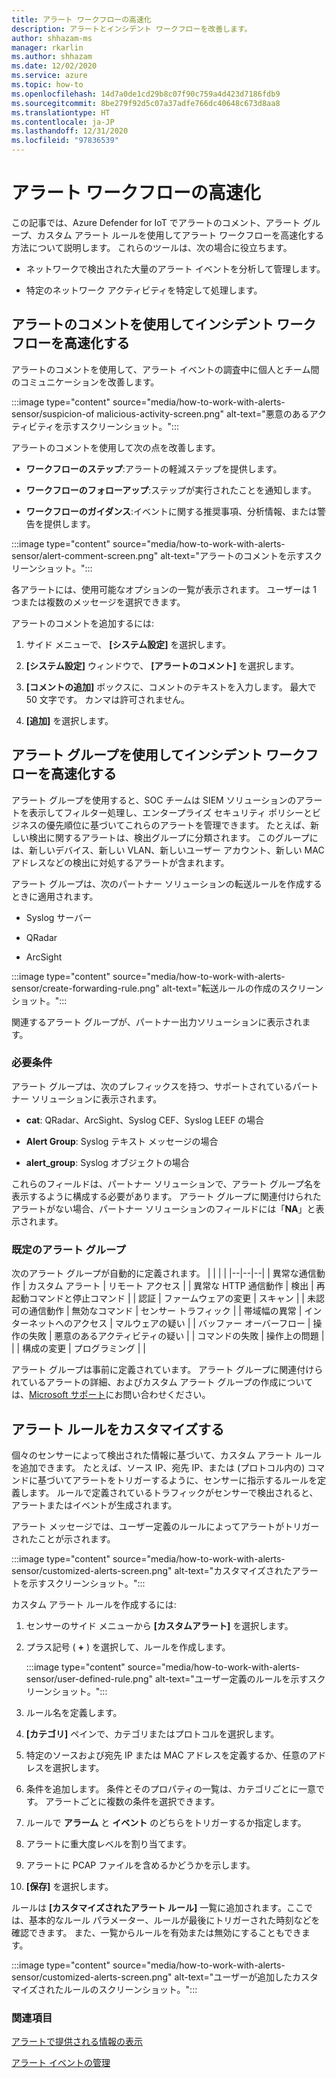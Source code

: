 ```yaml
---
title: アラート ワークフローの高速化
description: アラートとインシデント ワークフローを改善します。
author: shhazam-ms
manager: rkarlin
ms.author: shhazam
ms.date: 12/02/2020
ms.service: azure
ms.topic: how-to
ms.openlocfilehash: 14d7a0de1cd29b8c07f90c759a4d423d7186fdb9
ms.sourcegitcommit: 8be279f92d5c07a37adfe766dc40648c673d8aa8
ms.translationtype: HT
ms.contentlocale: ja-JP
ms.lasthandoff: 12/31/2020
ms.locfileid: "97836539"
---
```

# <a name="accelerate-alert-workflows"></a>アラート ワークフローの高速化

この記事では、Azure Defender for IoT でアラートのコメント、アラート グループ、カスタム アラート ルールを使用してアラート ワークフローを高速化する方法について説明します。  これらのツールは、次の場合に役立ちます。

- ネットワークで検出された大量のアラート イベントを分析して管理します。

- 特定のネットワーク アクティビティを特定して処理します。

## <a name="accelerate-incident-workflows-by-using-alert-comments"></a>アラートのコメントを使用してインシデント ワークフローを高速化する

アラートのコメントを使用して、アラート イベントの調査中に個人とチーム間のコミュニケーションを改善します。

:::image type="content" source="media/how-to-work-with-alerts-sensor/suspicion-of malicious-activity-screen.png" alt-text="悪意のあるアクティビティを示すスクリーンショット。":::

アラートのコメントを使用して次の点を改善します。

- **ワークフローのステップ**:アラートの軽減ステップを提供します。

- **ワークフローのフォローアップ**:ステップが実行されたことを通知します。

- **ワークフローのガイダンス**:イベントに関する推奨事項、分析情報、または警告を提供します。

:::image type="content" source="media/how-to-work-with-alerts-sensor/alert-comment-screen.png" alt-text="アラートのコメントを示すスクリーンショット。":::

各アラートには、使用可能なオプションの一覧が表示されます。 ユーザーは 1 つまたは複数のメッセージを選択できます。

アラートのコメントを追加するには:

1. サイド メニューで、 **[システム設定]** を選択します。

2. **[システム設定]** ウィンドウで、 **[アラートのコメント]** を選択します。

3. **[コメントの追加]** ボックスに、コメントのテキストを入力します。 最大で 50 文字です。 カンマは許可されません。

4. **[追加]** を選択します。

## <a name="accelerate-incident-workflows-by-using-alert-groups"></a>アラート グループを使用してインシデント ワークフローを高速化する

アラート グループを使用すると、SOC チームは SIEM ソリューションのアラートを表示してフィルター処理し、エンタープライズ セキュリティ ポリシーとビジネスの優先順位に基づいてこれらのアラートを管理できます。 たとえば、新しい検出に関するアラートは、検出グループに分類されます。 このグループには、新しいデバイス、新しい VLAN、新しいユーザー アカウント、新しい MAC アドレスなどの検出に対処するアラートが含まれます。

アラート グループは、次のパートナー ソリューションの転送ルールを作成するときに適用されます。

  - Syslog サーバー

  - QRadar

  - ArcSight

:::image type="content" source="media/how-to-work-with-alerts-sensor/create-forwarding-rule.png" alt-text="転送ルールの作成のスクリーンショット。":::

関連するアラート グループが、パートナー出力ソリューションに表示されます。 

### <a name="requirements"></a>必要条件

アラート グループは、次のプレフィックスを持つ、サポートされているパートナー ソリューションに表示されます。

  - **cat**: QRadar、ArcSight、Syslog CEF、Syslog LEEF の場合

  - **Alert Group**: Syslog テキスト メッセージの場合

  - **alert_group**: Syslog オブジェクトの場合

これらのフィールドは、パートナー ソリューションで、アラート グループ名を表示するように構成する必要があります。 アラート グループに関連付けられたアラートがない場合、パートナー ソリューションのフィールドには「**NA**」と表示されます。

### <a name="default-alert-groups"></a>既定のアラート グループ

次のアラート グループが自動的に定義されます。
|  |  |  |
|--|--|--|
| 異常な通信動作 | カスタム アラート | リモート アクセス |
| 異常な HTTP 通信動作 | 検出 | 再起動コマンドと停止コマンド |
| 認証 | ファームウェアの変更 | スキャン |
| 未認可の通信動作 | 無効なコマンド | センサー トラフィック |
| 帯域幅の異常 | インターネットへのアクセス | マルウェアの疑い |
| バッファー オーバーフロー | 操作の失敗 | 悪意のあるアクティビティの疑い |
| コマンドの失敗 | 操作上の問題 |  |
| 構成の変更 | プログラミング |  |

アラート グループは事前に定義されています。 アラート グループに関連付けられているアラートの詳細、およびカスタム アラート グループの作成については、[Microsoft サポート](https://support.microsoft.com/supportforbusiness/productselection?sapId=82c88f35-1b8e-f274-ec11-c6efdd6dd099)にお問い合わせください。

## <a name="customize-alert-rules"></a>アラート ルールをカスタマイズする

個々のセンサーによって検出された情報に基づいて、カスタム アラート ルールを追加できます。 たとえば、ソース IP、宛先 IP、または (プロトコル内の) コマンドに基づいてアラートをトリガーするように、センサーに指示するルールを定義します。 ルールで定義されているトラフィックがセンサーで検出されると、アラートまたはイベントが生成されます。

アラート メッセージでは、ユーザー定義のルールによってアラートがトリガーされたことが示されます。

:::image type="content" source="media/how-to-work-with-alerts-sensor/customized-alerts-screen.png" alt-text="カスタマイズされたアラートを示すスクリーンショット。":::

カスタム アラート ルールを作成するには:

1. センサーのサイド メニューから **[カスタムアラート]** を選択します。
1. プラス記号 ( **+** ) を選択して、ルールを作成します。

   :::image type="content" source="media/how-to-work-with-alerts-sensor/user-defined-rule.png" alt-text="ユーザー定義のルールを示すスクリーンショット。":::

1. ルール名を定義します。
1. **[カテゴリ]** ペインで、カテゴリまたはプロトコルを選択します。
1. 特定のソースおよび宛先 IP または MAC アドレスを定義するか、任意のアドレスを選択します。
1. 条件を追加します。 条件とそのプロパティの一覧は、カテゴリごとに一意です。 アラートごとに複数の条件を選択できます。
1. ルールで **アラーム** と **イベント** のどちらをトリガーするか指定します。
1. アラートに重大度レベルを割り当てます。
1. アラートに PCAP ファイルを含めるかどうかを示します。
1. **[保存]** を選択します。

ルールは **[カスタマイズされたアラート ルール]** 一覧に追加されます。ここでは、基本的なルール パラメーター、ルールが最後にトリガーされた時刻などを確認できます。 また、一覧からルールを有効または無効にすることもできます。

:::image type="content" source="media/how-to-work-with-alerts-sensor/customized-alerts-screen.png" alt-text="ユーザーが追加したカスタマイズされたルールのスクリーンショット。":::

### <a name="see-also"></a>関連項目

[アラートで提供される情報の表示](how-to-view-information-provided-in-alerts.md)

[アラート イベントの管理](how-to-manage-the-alert-event.md)

